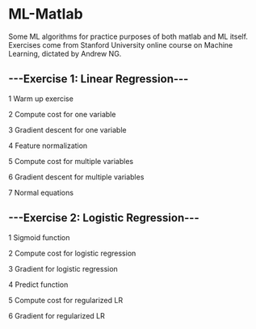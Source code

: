# ML-Matlab
Some ML algorithms for practice purposes of both matlab and ML itself.
Exercises come from Stanford University online course on Machine Learning, dictated by Andrew NG.

---Exercise 1: Linear Regression---
-
1	Warm up exercise

2	Compute cost for one variable

3	Gradient descent for one variable

4	Feature normalization

5	Compute cost for multiple variables

6	Gradient descent for multiple variables

7	Normal equations


---Exercise 2: Logistic Regression---
-
1	Sigmoid function

2	Compute cost for logistic regression

3	Gradient for logistic regression

4	Predict function

5	Compute cost for regularized LR

6	Gradient for regularized LR

